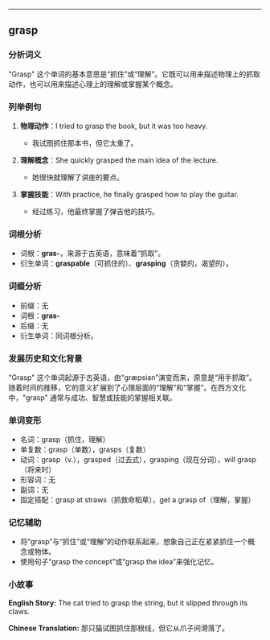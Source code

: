 
---------------
## grasp
### 分析词义
"Grasp" 这个单词的基本意思是“抓住”或“理解”。它既可以用来描述物理上的抓取动作，也可以用来描述心理上的理解或掌握某个概念。

### 列举例句
1. **物理动作**：I tried to grasp the book, but it was too heavy.
   - 我试图抓住那本书，但它太重了。
   
2. **理解概念**：She quickly grasped the main idea of the lecture.
   - 她很快就理解了讲座的要点。
   
3. **掌握技能**：With practice, he finally grasped how to play the guitar.
   - 经过练习，他最终掌握了弹吉他的技巧。

### 词根分析
- 词根：**gras-**，来源于古英语，意味着“抓取”。
- 衍生单词：**graspable**（可抓住的）、**grasping**（贪婪的，渴望的）。

### 词缀分析
- 前缀：无
- 词根：**gras-**
- 后缀：无
- 衍生单词：同词根分析。

### 发展历史和文化背景
"Grasp" 这个单词起源于古英语，由“græpsian”演变而来，原意是“用手抓取”。随着时间的推移，它的意义扩展到了心理层面的“理解”和“掌握”。在西方文化中，"grasp" 通常与成功、智慧或技能的掌握相关联。

### 单词变形
- 名词：grasp（抓住，理解）
- 单复数：grasp（单数），grasps（复数）
- 动词：grasp（v.），grasped（过去式），grasping（现在分词），will grasp（将来时）
- 形容词：无
- 副词：无
- 固定搭配：grasp at straws（抓救命稻草），get a grasp of（理解，掌握）

### 记忆辅助
- 将“grasp”与“抓住”或“理解”的动作联系起来，想象自己正在紧紧抓住一个概念或物体。
- 使用句子“grasp the concept”或“grasp the idea”来强化记忆。

### 小故事
**English Story:**
The cat tried to grasp the string, but it slipped through its claws.

**Chinese Translation:**
那只猫试图抓住那根线，但它从爪子间滑落了。

